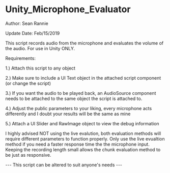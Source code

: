 # Unity_Microphone_Evaluator

Author: Sean Rannie

Update Date: Feb/15/2019

This script records audio from the microphone and evaluates the volume of the audio. For use in Unity ONLY.


Requirements: 

1.) Attach this script to any object

2.) Make sure to include a UI Text object in the attached script component (or change the script)

3.) If you want the audio to be played back, an AudioSource component needs to be attached to the same object the script is attached to.
    
4.) Adjust the public parameters to your liking, every microphone acts differently and I doubt your results will be the same as mine
    
5.) Attach a UI Slider and RawImage object to view the debug information
    
I highly advised NOT using the live evalution, both evaluation methods will require different parameters to function properly. Only use the live evualtion method if you need a faster response time the the microphone input. Keeping the recording length small allows the chunk evaluation method to be just as responsive.

--- This script can be altered to suit anyone's needs ---

